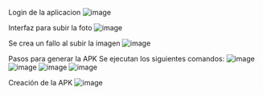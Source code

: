 Login de la aplicacion
![image](https://github.com/user-attachments/assets/c8dd9462-deb9-46ea-8298-2415e22c4c9c)

Interfaz para subir la foto
![image](https://github.com/user-attachments/assets/7afd4f79-c89d-40da-bd24-414e80db1ab5)

Se crea un fallo al subir la imagen
![image](https://github.com/user-attachments/assets/2a546413-7272-4693-a9ab-ce4d0c4db725)

Pasos para generar la APK
Se ejecutan los siguientes comandos:
![image](https://github.com/user-attachments/assets/a319a05b-3072-40fc-b7d7-bca3933eb382)
![image](https://github.com/user-attachments/assets/0e3987e3-b0e6-4fc8-80e3-89fa00eda50b)
![image](https://github.com/user-attachments/assets/e36dcbbe-70a2-4745-9d27-3952406c4b3b)
![image](https://github.com/user-attachments/assets/c03a3f83-fccd-43ef-a7f4-ffa6bf6eb2ac)





Creación de la APK
![image](https://github.com/user-attachments/assets/20eddcc4-2d18-4c21-952a-fc8e3fce0561)



